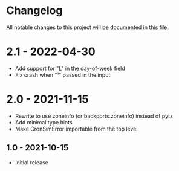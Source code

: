 # Changelog
All notable changes to this project will be documented in this file.

# 2.1 - 2022-04-30
- Add support for "L" in the day-of-week field
- Fix crash when "¹" passed in the input

# 2.0 - 2021-11-15
- Rewrite to use zoneinfo (or backports.zoneinfo) instead of pytz
- Add minimal type hints
- Make CronSimError importable from the top level

## 1.0 - 2021-10-15

- Initial release